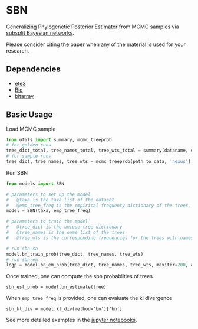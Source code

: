 # SBN
Generalizing Phylogenetic Posterior Estimator from MCMC samples via [subsplit Bayesian networks](https://arxiv.org/pdf/1805.07834.pdf).

Please consider citing the paper when any of the material is used for your research.

## Dependencies

* [ete3](http://etetoolkit.org)
* [Bio](http://biopython.org)
* [bitarray](https://pypi.org/project/bitarray/)


## Basic Usage

Load MCMC sample
```python
from utils import summary, mcmc_treeprob
# for golden runs
tree_dict_total, tree_names_total, tree_wts_total = summary(dataname, data_directory)
# for sample runs
tree_dict, tree_names, tree_wts = mcmc_treeprob(path_to_data, 'nexus')
```

Run SBN
```python
from models import SBN

# parameters to set up the model
#   @taxa is the taxa list of the dataset
#   @emp_tree_freq is the empirical frequency dictionary of the trees, can be left None if kl divergence computation is not required.
model = SBN(taxa, emp_tree_freq)

# parameters to train the model
#   @tree_dict is the unique tree dictionary
#   @tree_names is the name list of the trees
#   @tree_wts is the corresponding frequencies for the trees with names in tree_names

# run sbn-sa
model.bn_train_prob(tree_dict, tree_names, tree_wts)
# run sbn-em
logp = model.bn_em_prob(tree_dict, tree_names, tree_wts, maxiter=200, abstol=1e-05, monitor=True, MAP=False)

```

Once trained, one can compute the sbn probablities of trees
```
sbn_est_prob = model.bn_estimate(tree)
```
When `emp_tree_freq` is provided, one can evaluate the kl divergence
```
sbn_kl_div = model.kl_div(method='bn')['bn']
```

See more detailed examples in the [jupyter notebooks](https://github.com/zcrabbit/sbn/tree/master/experiments).
